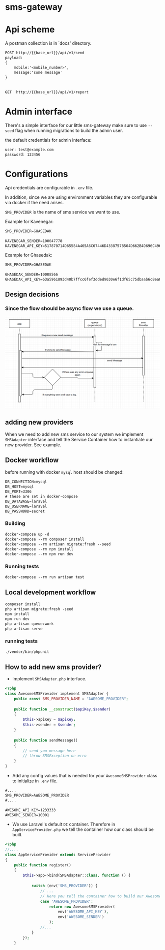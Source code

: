 # sms-gateway

# Api scheme

A postman collection is in `docs' directory.

```
POST http://{{base_url}}/api/v1/send
payload:
{
    mobile:'<mobile_number>',
    message:'some message'
}


GET  http://{{base_url}}/api/v1/report
```

# Admin interface

There's a simple interface for our little sms-gateway
make sure to use `--seed` flag when running migrations to
build the admin user.

the default credentials for admin interface:

```
user: test@example.com
password: 123456
```


# Configurations

Api credentials are configurable in `.env` file.

In addition, since we are using environment
variables  they are configurable via docker if the need arises.

`SMS_PROVIDER` is the name of sms service we want to use.

Example for Kavenegar:

```
SMS_PROVIDER=GHASEDAK

KAVENEGAR_SENDER=100047778
KAVENEGAR_API_KEY=517870714D65584A465A6C67446D43387578504D662B4D696C496631596E6D47565652626237384E6978773D
```

Example for Ghasedak:

```
SMS_PROVIDER=GHASEDAK

GHASEDAK_SENDER=10008566
GHASEDAK_API_KEY=63a5961893d40b7ffcc6fef3dded9030e6f1df65c75dbaab6c8ea89590bd72835
```

## Design decisions

### Since the flow should be async flow we use a queue.

[<img src="docs/design-diagram.png">]("https://github.com/beekalam/sms-gateway")

## adding new providers

When we need to add new sms service to our system we implement `SMSAdapter` interface and
tell the Service Container how to instantiate our new provider. See example.

## Docker workflow

before running with docker `mysql` host should be changed:

```
DB_CONNECTION=mysql
DB_HOST=mysql
DB_PORT=3306
# these are set in docker-compose
DB_DATABASE=laravel
DB_USERNAME=laravel
DB_PASSWORD=secret
```

### Building

```shell
docker-compose up -d
docker-compose --rm composer install
docker-compose --rm artisan migrate:fresh --seed
docker-compose --rm npm install
docker-compose --rm npm run dev
```

### Running tests

```
docker-compose --rm run artisan test
```

## Local development workflow

```
composer install
php artisan migrate:fresh -seed
npm install
npm run dev
php artisan queue:work
php artisan serve
```

### running tests
```
./vendor/bin/phpunit
```

## How to add new sms provider?

- Implement `SMSAdapter.php` interface.

```php
<?php
class AwesomeSMSProvider implement SMSAdapter {
    public const SMS_PROVIDER_NAME = "AWESOME_PROVIDER";

    public function __construct($apiKey,$sender)
    {
        $this->apiKey = $apiKey;
        $this->sender = $sender;
    }

    public function sendMessage()
    {
        // send you message here
        // throw SMSException on erro
    }
}
```

- Add any config values that is needed for your `AwesomeSMSProvider` class to initialize in `.env` file.

```
#....
SMS_PROVIDER=AWESOME_PROVIDER
#....

AWESOME_API_KEY=1233333
AWESOME_SENDER=10001
```

- We use Laravel's default `DI` container. Therefore in `AppServiceProvider.php` we tell the container how our class should be built.

```php
<?php
//....
class AppServiceProvider extends ServiceProvider
{
    public function register()
    {
        $this->app->bind(SMSAdapter::class, function () {

            switch (env('SMS_PROVIDER')) {
                // ...
                // Here you tell the container how to build our AwesomeSMSProvider class
                case 'AWESOME_PROVIDER':
                    return new AwesomeSMSProvider(
                        env('AWESOME_API_KEY'),
                        env('AWESOME_SENDER')
                    );
                //...
            }
        });
    }
```
